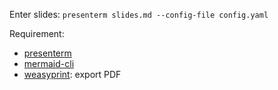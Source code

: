 Enter slides: `presenterm slides.md --config-file config.yaml`

Requirement:
- [presenterm](https://github.com/mfontanini/presenterm)
- [mermaid-cli](https://github.com/mermaid-js/mermaid-cli)
- [weasyprint](https://github.com/Kozea/WeasyPrint): export PDF

